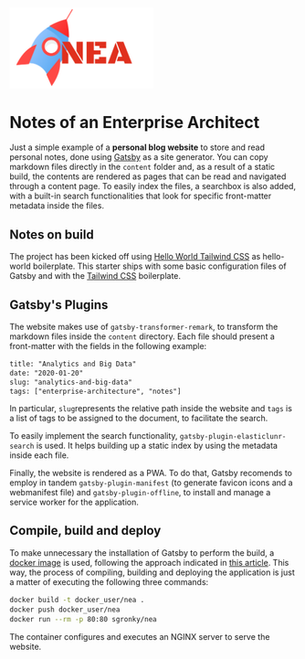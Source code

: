 <img style="width:50%" src="./static/logo.png" alt="Logo" />

# Notes of an Enterprise Architect

Just a simple example of a __personal blog website__ to store and read personal notes, done using [Gatsby](https://www.gatsbyjs.org/) as a site generator. You can copy markdown files directly in the `content` folder and, as a result of a static build, the contents are rendered as pages that can be read and navigated through a content page. To easily index the files, a searchbox is also added, with a built-in search functionalities that look for specific front-matter metadata inside the files.

## Notes on build
The project has been kicked off using [Hello World Tailwind CSS](https://www.gatsbyjs.org/starters/ohduran/gatsby-starter-hello-world-tailwind-css/)  as hello-world boilerplate. This starter ships with some basic configuration files of Gatsby and with the [Tailwind CSS](https://tailwindcss.com/) boilerplate.

## Gatsby's Plugins
The website makes use of `gatsby-transformer-remark`, to transform the markdown files inside the `content` directory. Each file should present a front-matter with the fields in the following example:

```
title: "Analytics and Big Data"
date: "2020-01-20"
slug: "analytics-and-big-data"
tags: ["enterprise-architecture", "notes"]
```

In particular, `slug`represents the relative path inside the website and `tags` is a list of tags to be assigned to the document, to facilitate the search.

To easily implement the search functionality, `gatsby-plugin-elasticlunr-search` is used. It helps building up a static index by using the metadata inside each file. 

Finally, the website is rendered as a PWA. To do that, Gatsby recomends to employ in tandem `gatsby-plugin-manifest` (to generate favicon icons and a webmanifest file) and `gatsby-plugin-offline`, to install and manage a service worker for the application.

## Compile, build and deploy
To make unnecessary the installation of Gatsby to perform the build, a [docker image](https://www.docker.com/) is used, following the approach indicated in [this article](https://github.com/gatsbyjs/gatsby-docker). This way, the process of compiling, building and deploying the application is just a matter of executing the following three commands:

```sh
docker build -t docker_user/nea .
docker push docker_user/nea
docker run --rm -p 80:80 sgronky/nea
```

The container configures and executes an NGINX server to serve the website.